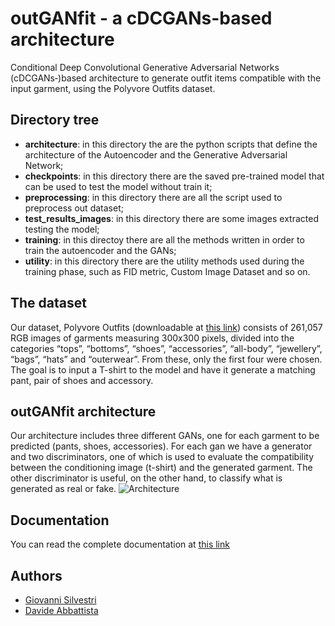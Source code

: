 
# outGANfit - a cDCGANs-based architecture

Conditional Deep Convolutional Generative Adversarial Networks (cDCGANs‐)based architecture to generate outfit items compatible with the input garment, using the Polyvore Outfits dataset. 

## Directory tree

- **architecture**: in this directory the are the python scripts that define the architecture of the Autoencoder and the Generative Adversarial Network;
- **checkpoints**: in this directory there are the saved pre-trained model that can be used to test the model without train it;
- **preprocessing**: in this directory there are all the script used to preprocess out dataset;
- **test_results_images**: in this directory there are some images extracted testing the model;
- **training**: in this directoy there are all the methods written in order to train the autoencoder and the GANs;
- **utility**: in this directory there are the utility methods used during the training phase, such as FID metric, Custom Image Dataset and so on.

## The dataset

Our dataset, Polyvore Outfits (downloadable at [this link](https://drive.google.com/file/d/13-J4fAPZahauaGycw3j_YvbAHO7tOTW5/view)) consists of 261,057 RGB
images of garments measuring 300x300 pixels, divided into the categories “tops”,
“bottoms”, “shoes”, “accessories”, “all-body”, “jewellery”, “bags”, “hats” and
“outerwear”. From these, only the first four were chosen.
The goal is to input a T-shirt to the model and have it generate a matching pant, pair of shoes and accessory.

## outGANfit architecture

Our architecture includes three different GANs, one for each garment to be predicted (pants, shoes, accessories). For each gan we have a generator and two discriminators, one of which is used to evaluate the compatibility between the conditioning image (t-shirt) and the generated garment. The other discriminator is useful, on the other hand, to classify what is generated as real or fake.
![Architecture](https://i.ibb.co/C5KP874/Screenshot-2024-01-10-alle-15-25-35.png)

## Documentation

You can read the complete documentation at [this link](https://drive.google.com/file/d/1PjbH4C5pEDCSzFhB6YGW-dFH3mL-3fwI/view?usp=sharing)


## Authors

- [Giovanni Silvestri](https://www.github.com/vannisil)
- [Davide Abbattista](https://www.github.com/davide-abbattista)


